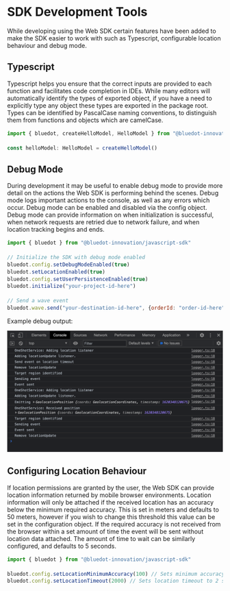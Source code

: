 SDK Development Tools
===========================

While developing using the Web SDK certain features have been added to make the SDK easier to work with such as Typescript, configurable location behaviour and debug mode.  

Typescript
----------

Typescript helps you ensure that the correct inputs are provided to each function and facilitates code completion in IDEs. While many editors will automatically identify the types of exported object, if you have a need to explicitly type any object these types are exported in the package root. Types can be identified by PascalCase naming conventions, to distinguish them from functions and objects which are camelCase.

```js
import { bluedot, createHelloModel, HelloModel } from "@bluedot-innovation/javascript-sdk"

const helloModel: HelloModel = createHelloModel()
```

Debug Mode
----------

During development it may be useful to enable debug mode to provide more detail on the actions the Web SDK is performing behind the scenes. Debug mode logs important actions to the console, as well as any errors which occur. Debug mode can be enabled and disabled via the config object. Debug mode can provide information on when initialization is successful, when network requests are retried due to network failure, and when location tracking begins and ends.

```js
import { bluedot } from "@bluedot-innovation/javascript-sdk"

// Initialize the SDK with debug mode enabled
bluedot.config.setDebugModeEnabled(true)
bluedot.setLocationEnabled(true)
bluedot.config.setUserPersistenceEnabled(true)
bluedot.initialize("your-project-id-here")

// Send a wave event
bluedot.wave.send("your-destination-id-here", {orderId: "order-id-here"})
```

Example debug output:

![Web SDK Debug mode example](../assets/debug-mode-1024x575.png)

Configuring Location Behaviour
------------------------------

If location permissions are granted by the user, the Web SDK can provide location information returned by mobile browser environments. Location information will only be attached if the received location has an accuracy below the minimum required accuracy. This is set in meters and defaults to 50 meters, however if you wish to change this threshold this value can be set in the configuration object. If the required accuracy is not received from the browser within a set amount of time the event will be sent without location data attached. The amount of time to wait can be similarly configured, and defaults to 5 seconds.

```js
import { bluedot } from "@bluedot-innovation/javascript-sdk"

bluedot.config.setLocationMinimumAccuracy(100) // Sets minimum accuracy to 100 meters
bluedot.config.setLocationTimeout(2000) // Sets location timeout to 2 seconds
```